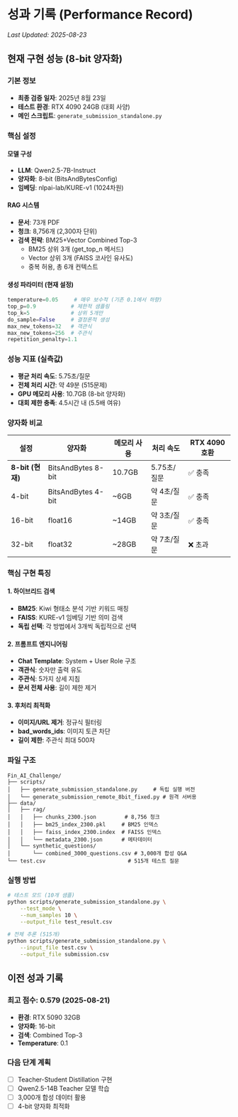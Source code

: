 # 성과 기록 (Performance Record)

*Last Updated: 2025-08-23*

## 현재 구현 성능 (8-bit 양자화)

### 기본 정보
- **최종 검증 일자**: 2025년 8월 23일
- **테스트 환경**: RTX 4090 24GB (대회 사양)
- **메인 스크립트**: `generate_submission_standalone.py`

### 핵심 설정

#### 모델 구성
- **LLM**: Qwen2.5-7B-Instruct
- **양자화**: 8-bit (BitsAndBytesConfig)
- **임베딩**: nlpai-lab/KURE-v1 (1024차원)

#### RAG 시스템
- **문서**: 73개 PDF
- **청크**: 8,756개 (2,300자 단위)
- **검색 전략**: BM25+Vector Combined Top-3
  - BM25 상위 3개 (get_top_n 메서드)
  - Vector 상위 3개 (FAISS 코사인 유사도)
  - 중복 허용, 총 6개 컨텍스트

#### 생성 파라미터 (현재 설정)
```python
temperature=0.05     # 매우 보수적 (기존 0.1에서 하향)
top_p=0.9           # 제한적 샘플링
top_k=5             # 상위 5개만
do_sample=False     # 결정론적 생성
max_new_tokens=32   # 객관식
max_new_tokens=256  # 주관식
repetition_penalty=1.1
```

### 성능 지표 (실측값)
- **평균 처리 속도**: 5.75초/질문
- **전체 처리 시간**: 약 49분 (515문제)
- **GPU 메모리 사용**: 10.7GB (8-bit 양자화)
- **대회 제한 충족**: 4.5시간 내 (5.5배 여유)

### 양자화 비교

| 설정 | 양자화 | 메모리 사용 | 처리 속도 | RTX 4090 호환 |
|------|--------|------------|-----------|---------------|
| **8-bit (현재)** | BitsAndBytes 8-bit | 10.7GB | 5.75초/질문 | ✅ 충족 |
| 4-bit | BitsAndBytes 4-bit | ~6GB | 약 4초/질문 | ✅ 충족 |
| 16-bit | float16 | ~14GB | 약 3초/질문 | ✅ 충족 |
| 32-bit | float32 | ~28GB | 약 7초/질문 | ❌ 초과 |

### 핵심 구현 특징

#### 1. 하이브리드 검색
- **BM25**: Kiwi 형태소 분석 기반 키워드 매칭
- **FAISS**: KURE-v1 임베딩 기반 의미 검색
- **독립 선택**: 각 방법에서 3개씩 독립적으로 선택

#### 2. 프롬프트 엔지니어링
- **Chat Template**: System + User Role 구조
- **객관식**: 숫자만 출력 유도
- **주관식**: 5가지 상세 지침
- **문서 전체 사용**: 길이 제한 제거

#### 3. 후처리 최적화
- **이미지/URL 제거**: 정규식 필터링
- **bad_words_ids**: 이미지 토큰 차단
- **길이 제한**: 주관식 최대 500자

### 파일 구조
```
Fin_AI_Challenge/
├── scripts/
│   ├── generate_submission_standalone.py     # 독립 실행 버전
│   └── generate_submission_remote_8bit_fixed.py # 원격 서버용
├── data/
│   ├── rag/
│   │   ├── chunks_2300.json         # 8,756 청크
│   │   ├── bm25_index_2300.pkl     # BM25 인덱스  
│   │   ├── faiss_index_2300.index  # FAISS 인덱스
│   │   └── metadata_2300.json      # 메타데이터
│   └── synthetic_questions/
│       └── combined_3000_questions.csv # 3,000개 합성 Q&A
└── test.csv                          # 515개 테스트 질문
```

### 실행 방법
```bash
# 테스트 모드 (10개 샘플)
python scripts/generate_submission_standalone.py \
    --test_mode \
    --num_samples 10 \
    --output_file test_result.csv

# 전체 추론 (515개)
python scripts/generate_submission_standalone.py \
    --input_file test.csv \
    --output_file submission.csv
```

## 이전 성과 기록

### 최고 점수: 0.579 (2025-08-21)
- **환경**: RTX 5090 32GB
- **양자화**: 16-bit
- **검색**: Combined Top-3
- **Temperature**: 0.1

### 다음 단계 계획
- [ ] Teacher-Student Distillation 구현
- [ ] Qwen2.5-14B Teacher 모델 학습
- [ ] 3,000개 합성 데이터 활용
- [ ] 4-bit 양자화 최적화